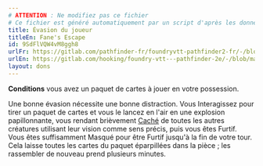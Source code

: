 ```yaml
---
# ATTENTION : Ne modifiez pas ce fichier
# Ce fichier est généré automatiquement par un script d'après les données du module Foundry VTT officiel et de sa traduction
title: Évasion du joueur
titleEn: Fane's Escape
id: 9SdFlVQW4vM8ggh8
urlFr: https://gitlab.com/pathfinder-fr/foundryvtt-pathfinder2-fr/-/blob/master/data/feats/9SdFlVQW4vM8ggh8.htm
urlEn: https://gitlab.com/hooking/foundry-vtt---pathfinder-2e/-/blob/master/packs/data/feats.db/fane-s-escape.json
layout: dons
---
```

**Conditions** vous avez un paquet de cartes à jouer en votre possession.

Une bonne évasion nécessite une bonne distraction. Vous Interagissez pour tirer un paquet de cartes et vous le lancez en l'air en une explosion papillonnante, vous rendant brièvement [Caché](../conditions/caché.html) de toutes les autres créatures utilisant leur vision comme sens précis, puis vous êtes Furtif. Vous êtes suffisamment Masqué pour être Furtif jusqu'à la fin de votre tour. Cela laisse toutes les cartes du paquet éparpillées dans la pièce ; les rassembler de nouveau prend plusieurs minutes.
